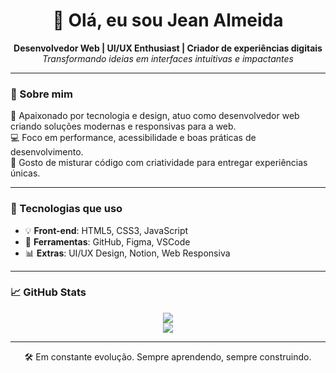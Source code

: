 <h1 align="center">👋 Olá, eu sou Jean Almeida</h1>

<p align="center">
  <b>Desenvolvedor Web | UI/UX Enthusiast | Criador de experiências digitais</b><br/>
  <i>Transformando ideias em interfaces intuitivas e impactantes</i>
</p>

---

### 🚀 Sobre mim

🎯 Apaixonado por tecnologia e design, atuo como desenvolvedor web criando soluções modernas e responsivas para a web.<br/>
💻 Foco em performance, acessibilidade e boas práticas de desenvolvimento.<br/>
🎨 Gosto de misturar código com criatividade para entregar experiências únicas.

---

### 🧠 Tecnologias que uso

- 💡 **Front-end**: HTML5, CSS3, JavaScript
- 🧰 **Ferramentas**: GitHub, Figma, VSCode
- 📊 **Extras**: UI/UX Design, Notion, Web Responsiva

---

### 📈 GitHub Stats

<p align="center">
  <img src="https://github-readme-stats.vercel.app/api?username=Danikezinn&show_icons=true&theme=radical" />
  <br/>
  <img src="https://github-readme-streak-stats.herokuapp.com/?user=Danikezinn&theme=radical" />
</p>


---

<p align="center">
  🛠️ Em constante evolução. Sempre aprendendo, sempre construindo.
</p>
